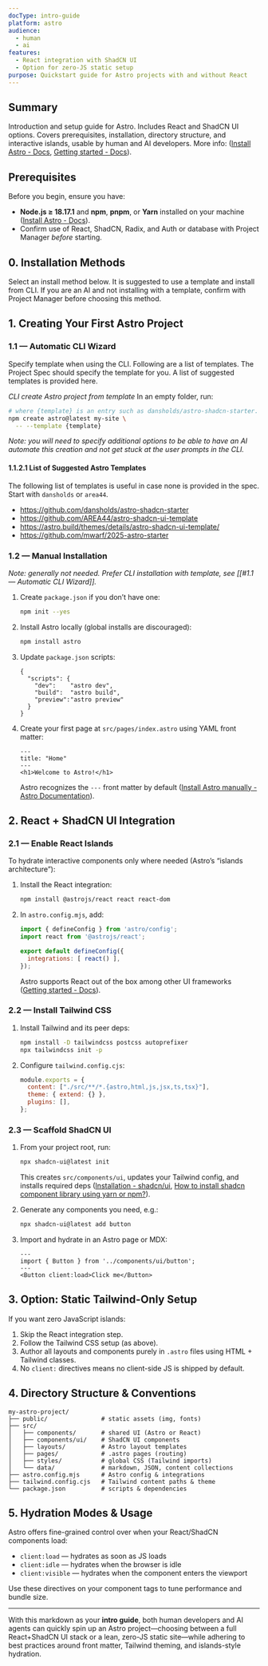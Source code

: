```yaml
---
docType: intro-guide
platform: astro
audience:
  - human
  - ai
features:
  - React integration with ShadCN UI
  - Option for zero-JS static setup
purpose: Quickstart guide for Astro projects with and without React
---
```



## Summary

Introduction and setup guide for Astro.  Includes React and ShadCN UI options.  Covers prerequisites, installation, directory structure, and interactive islands, usable by human and AI developers.  More info: ([Install Astro - Docs](https://docs.astro.build/en/install-and-setup/?utm_source=chatgpt.com), [Getting started - Docs](https://docs.astro.build/en/getting-started/?utm_source=chatgpt.com)).

## Prerequisites

Before you begin, ensure you have:
- **Node.js ≥ 18.17.1** and **npm**, **pnpm**, or **Yarn** installed on your machine ([Install Astro - Docs](https://docs.astro.build/en/install-and-setup/?utm_source=chatgpt.com)).
- Confirm use of React, ShadCN, Radix, and Auth or database with Project Manager *before* starting.

## 0. Installation Methods
Select an install method below.  It is suggested to use a template and install from CLI.  If you are an AI and not installing with a template, confirm with Project Manager before choosing this method.

## 1. Creating Your First Astro Project

### 1.1 — Automatic CLI Wizard

Specify template when using the CLI.  Following are a list of templates.  The Project Spec should specify the template for you.  A list of suggested templates is provided here.  

*CLI create Astro project from template*
In an empty folder, run:
```sh
# where {template} is an entry such as dansholds/astro-shadcn-starter.
npm create astro@latest my-site \
  -- --template {template}
```

*Note: you will need to specify additional options to be able to have an AI automate this creation and not get stuck at the user prompts in the CLI.*
#### 1.1.2.1 List of Suggested Astro Templates
The following list of templates is useful in case none is provided in the spec.  Start with `dansholds` or `area44`.

* https://github.com/dansholds/astro-shadcn-starter
* https://github.com/AREA44/astro-shadcn-ui-template
* https://astro.build/themes/details/astro-shadcn-ui-template/
* https://github.com/mwarf/2025-astro-starter

### 1.2 — Manual Installation
*Note: generally not needed.  Prefer CLI installation with template, see [[#1.1 — Automatic CLI Wizard]].*

1. Create `package.json` if you don’t have one:
    ```bash
    npm init --yes
    ```

2. Install Astro locally (global installs are discouraged):
    ```bash
    npm install astro
    ```

3. Update `package.json` scripts:
    ```jsonc
    {
      "scripts": {
        "dev":    "astro dev",
        "build":  "astro build",
        "preview":"astro preview"
      }
    }
    ```

4. Create your first page at `src/pages/index.astro` using YAML front matter:
    ```astro
    ---
    title: "Home"
    ---
    <h1>Welcome to Astro!</h1>
    ```

    Astro recognizes the `---` front matter by default ([Install Astro manually - Astro Documentation](https://tanggd.github.io/en/install/manual/?utm_source=chatgpt.com)).


## 2. React + ShadCN UI Integration

### 2.1 — Enable React Islands

To hydrate interactive components only where needed (Astro’s “islands architecture”):

1. Install the React integration:
    ```bash
    npm install @astrojs/react react react-dom
    ```

2. In `astro.config.mjs`, add:
    ```js
    import { defineConfig } from 'astro/config';
    import react from '@astrojs/react';
    
    export default defineConfig({
      integrations: [ react() ],
    });
    ```
    
    Astro supports React out of the box among other UI frameworks ([Getting started - Docs](https://docs.astro.build/en/getting-started/?utm_source=chatgpt.com)).

### 2.2 — Install Tailwind CSS
1. Install Tailwind and its peer deps:
    ```bash
    npm install -D tailwindcss postcss autoprefixer
    npx tailwindcss init -p
    ```
    
2. Configure `tailwind.config.cjs`:
    ```js
    module.exports = {
      content: ["./src/**/*.{astro,html,js,jsx,ts,tsx}"],
      theme: { extend: {} },
      plugins: [],
    };
    ```

### 2.3 — Scaffold ShadCN UI

1. From your project root, run:
    ```bash
    npx shadcn-ui@latest init
    ```
    
    This creates `src/components/ui`, updates your Tailwind config, and installs required deps ([Installation - shadcn/ui](https://ui.shadcn.com/docs/installation?utm_source=chatgpt.com), [How to install shadcn component library using yarn or npm?](https://stackoverflow.com/questions/77934605/how-to-install-shadcn-component-library-using-yarn-or-npm?utm_source=chatgpt.com)).
    
2. Generate any components you need, e.g.:
    
    ```bash
    npx shadcn-ui@latest add button
    ```
    
3. Import and hydrate in an Astro page or MDX:
	```astro
    ---
    import { Button } from '../components/ui/button';
    ---
    <Button client:load>Click me</Button>
    ```

## 3. Option: Static Tailwind-Only Setup

If you want zero JavaScript islands:
1. Skip the React integration step.
2. Follow the Tailwind CSS setup (as above).
3. Author all layouts and components purely in `.astro` files using HTML + Tailwind classes.
4. No `client:` directives means no client-side JS is shipped by default.

## 4. Directory Structure & Conventions

```
my-astro-project/
├── public/               # static assets (img, fonts)
├── src/
│   ├── components/       # shared UI (Astro or React)
│   ├── components/ui/    # ShadCN UI components
│   ├── layouts/          # Astro layout templates
│   ├── pages/            # .astro pages (routing)
│   ├── styles/           # global CSS (Tailwind imports)
│   └── data/             # markdown, JSON, content collections
├── astro.config.mjs      # Astro config & integrations
├── tailwind.config.cjs   # Tailwind content paths & theme
└── package.json          # scripts & dependencies
```

## 5. Hydration Modes & Usage

Astro offers fine-grained control over when your React/ShadCN components load:

- `client:load` — hydrates as soon as JS loads
- `client:idle` — hydrates when the browser is idle
- `client:visible` — hydrates when the component enters the viewport

Use these directives on your component tags to tune performance and bundle size.

---

With this markdown as your **intro guide**, both human developers and AI agents can quickly spin up an Astro project—choosing between a full React+ShadCN UI stack or a lean, zero-JS static site—while adhering to best practices around front matter, Tailwind theming, and islands-style hydration.